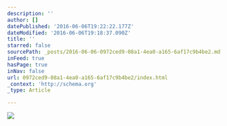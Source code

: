 ```yaml
---
description: ''
author: []
datePublished: '2016-06-06T19:22:22.177Z'
dateModified: '2016-06-06T19:18:37.090Z'
title: ''
starred: false
sourcePath: _posts/2016-06-06-0972ced9-08a1-4ea0-a165-6af17c9b4be2.md
inFeed: true
hasPage: true
inNav: false
url: 0972ced9-08a1-4ea0-a165-6af17c9b4be2/index.html
_context: 'http://schema.org'
_type: Article

---
```

![](https://the-grid-user-content.s3-us-west-2.amazonaws.com/84e39fbf-108e-48cb-9202-0ca7d1ecdb9b.jpg)